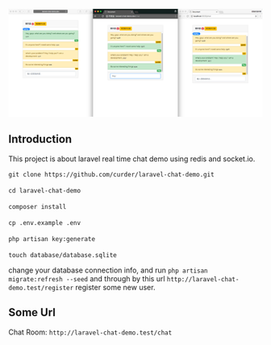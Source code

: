 
![](./public/chat-room.png)

## Introduction

This project is about laravel real time chat demo using redis and socket.io.

```
git clone https://github.com/curder/laravel-chat-demo.git

cd laravel-chat-demo

composer install

cp .env.example .env

php artisan key:generate

touch database/database.sqlite
```

change your database connection info, and run `php artisan migrate:refresh --seed` and through by this url `http://laravel-chat-demo.test/register`  register some new user.


## Some Url

Chat Room: `http://laravel-chat-demo.test/chat`
